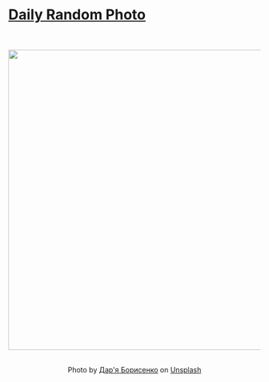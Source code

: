 # [Daily Random Photo](https://www.dailyrandomphoto.com/)

<div align="center">
  <br>
  <br>
  <a href="https://www.dailyrandomphoto.com/p/2024/2024-10-08/"><img src="https://images.unsplash.com/photo-1726664182321-6c8ba2ad912a?crop=entropy&cs=tinysrgb&fit=max&fm=jpg&ixid=M3w3NzUwOHwwfDF8cmFuZG9tfHx8fHx8fHx8MTcyODM0Nzk0NHw&ixlib=rb-4.0.3&q=80&w=1080" width="600px"></a>
  <br>
  <br>
  <p class="has-text-grey">Photo by <a href="https://unsplash.com/@borysenkodasha?utm_source=Daily%20Random%20Photo&amp;utm_medium=referral" target="_blank" rel="noopener noreferrer">Дар'я Борисенко</a> on <a href="https://unsplash.com/photos/a-puddle-of-water-with-leaves-floating-on-it-O3FTxjfy1AI?utm_source=Daily%20Random%20Photo&amp;utm_medium=referral" target="_blank" rel="noopener noreferrer">Unsplash</a></p>
</div>
